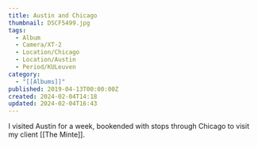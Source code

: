 ```yaml
---
title: Austin and Chicago
thumbnail: DSCF5499.jpg
tags:
  - Album
  - Camera/XT-2
  - Location/Chicago
  - Location/Austin
  - Period/KULeuven
category:
  - "[[Albums]]"
published: 2019-04-13T00:00:00Z
created: 2024-02-04T14:18
updated: 2024-02-04T16:43
---
```

I visited Austin for a week, bookended with stops through Chicago to visit my client [[The Minte]].
<!-- TODO Wil: add link once the case study exists -->
